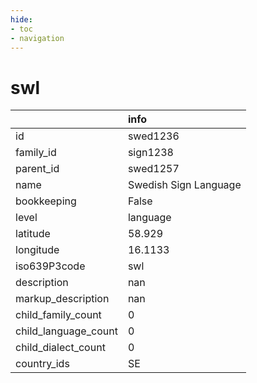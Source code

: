 ```yaml
---
hide:
- toc
- navigation
---
```

# swl
|                      | info                  |
|:---------------------|:----------------------|
| id                   | swed1236              |
| family_id            | sign1238              |
| parent_id            | swed1257              |
| name                 | Swedish Sign Language |
| bookkeeping          | False                 |
| level                | language              |
| latitude             | 58.929                |
| longitude            | 16.1133               |
| iso639P3code         | swl                   |
| description          | nan                   |
| markup_description   | nan                   |
| child_family_count   | 0                     |
| child_language_count | 0                     |
| child_dialect_count  | 0                     |
| country_ids          | SE                    |